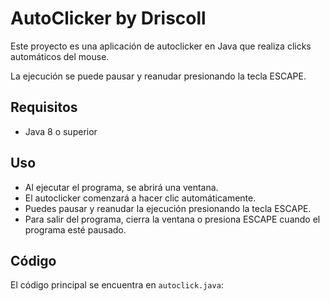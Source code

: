 # AutoClicker by Driscoll

Este proyecto es una aplicación de autoclicker en Java que realiza clicks automáticos del mouse. 

La ejecución se puede pausar y reanudar presionando la tecla ESCAPE.

## Requisitos

- Java 8 o superior

## Uso

- Al ejecutar el programa, se abrirá una ventana.
- El autoclicker comenzará a hacer clic automáticamente.
- Puedes pausar y reanudar la ejecución presionando la tecla ESCAPE.
- Para salir del programa, cierra la ventana o presiona ESCAPE cuando el programa esté pausado.

## Código

El código principal se encuentra en `autoclick.java`:
